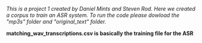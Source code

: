 *This is a project 1 created by Daniel Mints and Steven Rod. Here we created a corpus to train an ASR system. To run the code please dowload the "mp3s" folder and "original_text" folder.*

**matching_wav_transcriptions.csv is basically the training file for the ASR**
